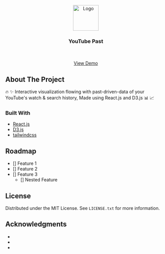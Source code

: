 <div id="top"></div>

<!-- PROJECT LOGO -->
<br />
<div align="center">
  <a href="https://github.com/eladgubkin/YouTube-Past">
    <img src="https://www.pngkit.com/png/detail/2-21145_youtube-logo-transparent-png-pictures-transparent-background-youtube.png" alt="Logo"  height="80">
  </a>

<h3 align="center">YouTube Past</h3>
  <p align="center">
    <br />
    <br />
    <a href="https://github.com/github_username/repo_name">View Demo</a>
  </p>
</div>

<!-- ABOUT THE PROJECT -->

## About The Project

<!-- [![Product Name Screen Shot][product-screenshot]](https://example.com) -->

🔥 ✨ Interactive visualization flowing with past-driven-data of your YouTube's watch & search history, Made using React.js and D3.js 📊 📈

### Built With

- [React.js](https://reactjs.org/)
- [D3.js](https://d3js.org/)
- [tailwindcss](https://tailwindcss.com/)

<!-- ROADMAP -->

## Roadmap

- [] Feature 1
- [] Feature 2
- [] Feature 3
  - [] Nested Feature

## License

Distributed under the MIT License. See `LICENSE.txt` for more information.

<!-- ACKNOWLEDGMENTS -->

## Acknowledgments

- []()
- []()
- []()

